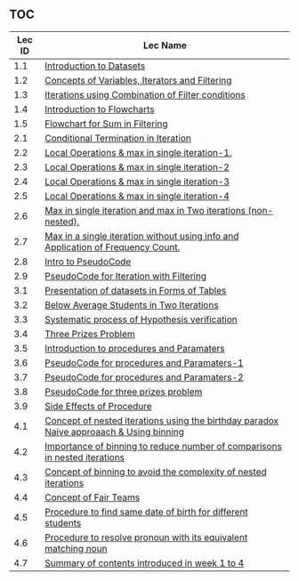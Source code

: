 TOC
---
|Lec ID| Lec Name|
| ---| --- |
|1.1|[Introduction to Datasets](notes.md#lec-11---introduction-to-datasets)|
|1.2|[Concepts of Variables, Iterators and Filtering](notes.md#lec-12---concepts-of-variables,-iterators-and-filtering)|
|1.3|[Iterations using Combination of Filter conditions](notes.md#lec-13---iterations-using-combination-of-filter-conditions)|
|1.4|[Introduction to Flowcharts](notes.md#lec-14---introduction-to-flowcharts)|
|1.5|[Flowchart for Sum in Filtering](notes.md#lec-15---flowchart-for-sum-in-filtering)|
|2.1|[Conditional Termination in Iteration](notes.md#lec-21---conditional-termination-in-iteration)|
|2.2|[Local Operations & max in single iteration-1.](notes.md#lec-22---local-operations-&-max-in-single-iteration-1)|
|2.3|[Local Operations & max in single iteration-2](notes.md#lec-23---local-operations-&-max-in-single-iteration-2)|
|2.4|[Local Operations & max in single iteration-3](notes.md#lec-24---local-operations-&-max-in-single-iteration-3)|
|2.5|[Local Operations & max in single iteration-4](notes.md#lec-25---local-operations-&-max-in-single-iteration-4)|
|2.6|[Max in single iteration and max in Two iterations (non-nested).](notes.md#lec-26---max-in-single-iteration-and-max-in-two-iterations-(non-nested))|
|2.7|[Max in a single iteration without using info and Application of Frequency Count.](notes.md#lec-27---max-in-a-single-iteration-without-using-info-and-application-of-frequency-count)|
|2.8|[Intro to PseudoCode](notes.md#lec-28---intro-to-pseudocode)|
|2.9|[PseudoCode for Iteration with Filtering](notes.md#lec-29---pseudocode-for-iteration-with-filtering)|
|3.1|[Presentation of datasets in Forms of Tables](notes.md#lec-31---presentation-of-datasets-in-forms-of-tables)|
|3.2|[Below Average Students in Two Iterations](notes.md#lec-32---below-average-students-in-two-iterations)|
|3.3|[Systematic process of Hypothesis verification](notes.md#lec-33---systematic-process-of-hypothesis-verification)|
|3.4|[Three Prizes Problem](notes.md#lec-34---three-prizes-problem)|
|3.5|[Introduction to procedures and Paramaters](notes.md#lec-35---introduction-to-procedures-and-paramaters)|
|3.6|[PseudoCode for procedures and Paramaters-1](notes.md#lec-36---pseudocode-for-procedures-and-paramaters-1)|
|3.7|[PseudoCode for procedures and Paramaters-2](notes.md#lec-37---pseudocode-for-procedures-and-paramaters-2)|
|3.8|[PseudoCode for three prizes problem](notes.md#lec-38---pseudocode-for-three-prizes-problem)|
|3.9|[Side Effects of Procedure](notes.md#lec-39---side-effects-of-procedure)|
|4.1|[Concept of nested iterations using the birthday paradox Naive approaach & Using binning](notes.md#lec-41---concept-of-nested-iterations-using-the-birthday-paradox-naive-approaach-&-using-binning)|
|4.2|[Importance of binning to reduce number of comparisons in nested iterations](notes.md#lec-42---importance-of-binning-to-reduce-number-of-comparisons-in-nested-iterations)|
|4.3|[Concept of binning to avoid the complexity of nested iterations](notes.md#lec-43---concept-of-binning-to-avoid-the-complexity-of-nested-iterations)|
|4.4|[Concept of Fair Teams](notes.md#lec-44---concept-of-fair-teams)|
|4.5|[Procedure to find same date of birth for different students](notes.md#lec-45---procedure-to-find-same-date-of-birth-for-different-students)|
|4.6|[Procedure to resolve pronoun with its equivalent matching noun](notes.md#lec-46---procedure-to-resolve-pronoun-with-its-equivalent-matching-noun)|
|4.7|[Summary of contents introduced in week 1 to 4](notes.md#lec-47---summary-of-contents-introduced-in-week-1-to-4)|
